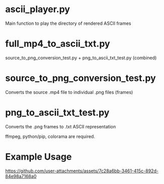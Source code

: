# ascii_player.py
Main function to play the directory of rendered ASCII frames

# full_mp4_to_ascii_txt.py
source_to_png_conversion_test.py + png_to_ascii_txt_test.py (combined)

# source_to_png_conversion_test.py
Converts the source .mp4 file to individual .png files (frames)

# png_to_ascii_txt_test.py 
Converts the .png frames to .txt ASCII representation

ffmpeg, python/pip, colorama are required.

# Example Usage
https://github.com/user-attachments/assets/7c28a6bb-3461-415c-892d-84e98a7168a0
